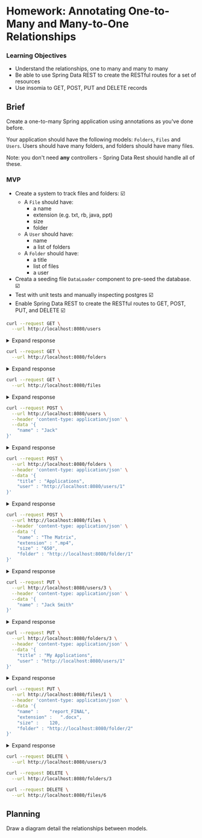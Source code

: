# Homework: Annotating One-to-Many and Many-to-One Relationships

### Learning Objectives

- Understand the relationships, one to many and many to many
- Be able to use Spring Data REST to create the RESTful routes for a set of resources
- Use insomia to GET, POST, PUT and DELETE records

## Brief

Create a one-to-many Spring application using annotations as you've done before.

Your application should have the following models: `Folders`, `Files` and `Users`. Users should have many folders, and folders should have many files.

Note: you don't need **any** controllers - Spring Data Rest should handle all of these.

### MVP

- Create a system to track files and folders: :ballot_box_with_check:
  - A `File` should have:
    - a name
    - extension (e.g. txt, rb, java, ppt)
    - size
    - folder
  - A `User` should have:
    - name
    - a list of folders
  - A `Folder` should have:
    - a title
    - list of files
    - a user
- Creata a seeding file `DataLoader` component to pre-seed the database. :ballot_box_with_check:
- Test with unit tests and manually inspecting postgres :ballot_box_with_check:
- Enable Spring Data REST to create the RESTful routes to GET, POST, PUT, and DELETE :ballot_box_with_check:



```bash
curl --request GET \
  --url http://localhost:8080/users
```

<details>

<summary>Expand response</summary>



```bash
{
  "_embedded" : {
    "users" : [ {
      "name" : "Travis",
      "_links" : {
        "self" : {
          "href" : "http://localhost:8080/users/1"
        },
        "user" : {
          "href" : "http://localhost:8080/users/1"
        },
        "folders" : {
          "href" : "http://localhost:8080/users/1/folders"
        }
      }
    }, {
      "name" : "David",
      "_links" : {
        "self" : {
          "href" : "http://localhost:8080/users/2"
        },
        "user" : {
          "href" : "http://localhost:8080/users/2"
        },
        "folders" : {
          "href" : "http://localhost:8080/users/2/folders"
        }
      }
    } ]
  },
  "_links" : {
    "self" : {
      "href" : "http://localhost:8080/users{?page,size,sort}",
      "templated" : true
    },
    "profile" : {
      "href" : "http://localhost:8080/profile/users"
    }
  },
  "page" : {
    "size" : 20,
    "totalElements" : 2,
    "totalPages" : 1,
    "number" : 0
  }
}%  
```

</details>



```bash
curl --request GET \
  --url http://localhost:8080/folders
```

<details>

<summary>Expand response</summary>



```bash
{
  "_embedded" : {
    "folders" : [ {
      "title" : "Documents",
      "_links" : {
        "self" : {
          "href" : "http://localhost:8080/folders/1"
        },
        "folder" : {
          "href" : "http://localhost:8080/folders/1"
        },
        "files" : {
          "href" : "http://localhost:8080/folders/1/files"
        },
        "user" : {
          "href" : "http://localhost:8080/folders/1/user"
        }
      }
    }, {
      "title" : "Documents",
      "_links" : {
        "self" : {
          "href" : "http://localhost:8080/folders/2"
        },
        "folder" : {
          "href" : "http://localhost:8080/folders/2"
        },
        "files" : {
          "href" : "http://localhost:8080/folders/2/files"
        },
        "user" : {
          "href" : "http://localhost:8080/folders/2/user"
        }
      }
    } ]
  },
  "_links" : {
    "self" : {
      "href" : "http://localhost:8080/folders{?page,size,sort}",
      "templated" : true
    },
    "profile" : {
      "href" : "http://localhost:8080/profile/folders"
    }
  },
  "page" : {
    "size" : 20,
    "totalElements" : 2,
    "totalPages" : 1,
    "number" : 0
  }
}% 
```

</details>



```bash
curl --request GET \
  --url http://localhost:8080/files
```

<details>

<summary>Expand response</summary>



```bash
{
  "_embedded" : {
    "files" : [ {
      "name" : "todo",
      "extension" : ".txt",
      "size" : 1.1,
      "_links" : {
        "self" : {
          "href" : "http://localhost:8080/files/2"
        },
        "file" : {
          "href" : "http://localhost:8080/files/2"
        },
        "folder" : {
          "href" : "http://localhost:8080/files/2/folder"
        }
      }
    }, {
      "name" : "homework",
      "extension" : ".pdf",
      "size" : 5.1,
      "_links" : {
        "self" : {
          "href" : "http://localhost:8080/files/3"
        },
        "file" : {
          "href" : "http://localhost:8080/files/3"
        },
        "folder" : {
          "href" : "http://localhost:8080/files/3/folder"
        }
      }
    }, {
      "name" : "cover_letter",
      "extension" : ".docx",
      "size" : 7.2,
      "_links" : {
        "self" : {
          "href" : "http://localhost:8080/files/4"
        },
        "file" : {
          "href" : "http://localhost:8080/files/4"
        },
        "folder" : {
          "href" : "http://localhost:8080/files/4/folder"
        }
      }
    }, {
      "name" : "cv",
      "extension" : ".docx",
      "size" : 18.7,
      "_links" : {
        "self" : {
          "href" : "http://localhost:8080/files/5"
        },
        "file" : {
          "href" : "http://localhost:8080/files/5"
        },
        "folder" : {
          "href" : "http://localhost:8080/files/5/folder"
        }
      }
    }, {
      "name" : "report_FINAL",
      "extension" : ".docx",
      "size" : 120.0,
      "_links" : {
        "self" : {
          "href" : "http://localhost:8080/files/1"
        },
        "file" : {
          "href" : "http://localhost:8080/files/1"
        },
        "folder" : {
          "href" : "http://localhost:8080/files/1/folder"
        }
      }
    } ]
  },
  "_links" : {
    "self" : {
      "href" : "http://localhost:8080/files{?page,size,sort}",
      "templated" : true
    },
    "profile" : {
      "href" : "http://localhost:8080/profile/files"
    }
  },
  "page" : {
    "size" : 20,
    "totalElements" : 5,
    "totalPages" : 1,
    "number" : 0
  }
}%  
```

</details>



```bash
curl --request POST \
  --url http://localhost:8080/users \
  --header 'content-type: application/json' \
  --data '{
	"name" : "Jack"
}'
```

<details>

  


<summary>Expand response</summary>



```bash
{
  "name" : "Jack",
  "_links" : {
    "self" : {
      "href" : "http://localhost:8080/users/4"
    },
    "user" : {
      "href" : "http://localhost:8080/users/4"
    },
    "folders" : {
      "href" : "http://localhost:8080/users/4/folders"
    }
  }
}%     
```

</details>



```bash
curl --request POST \
  --url http://localhost:8080/folders \
  --header 'content-type: application/json' \
  --data '{
	"title" : "Applications",
	"user" : "http://localhost:8080/users/1"
}'
```

<details>
  

<summary>Expand response</summary>



```bash
{
  "title" : "Applications",
  "_links" : {
    "self" : {
      "href" : "http://localhost:8080/folders/4"
    },
    "folder" : {
      "href" : "http://localhost:8080/folders/4"
    },
    "files" : {
      "href" : "http://localhost:8080/folders/4/files"
    },
    "user" : {
      "href" : "http://localhost:8080/folders/4/user"
    }
  }
}%  
```

</details>



```bash
curl --request POST \
  --url http://localhost:8080/files \
  --header 'content-type: application/json' \
  --data '{
	"name" : "The Matrix",
	"extension" : ".mp4",
	"size" : "650",
	"folder" : "http://localhost:8080/folder/1"
}'
```

<details>
  

  <summary>Expand response</summary>



```bash
{
  "name" : "The Matrix",
  "extension" : ".mp4",
  "size" : 650.0,
  "_links" : {
    "self" : {
      "href" : "http://localhost:8080/files/7"
    },
    "file" : {
      "href" : "http://localhost:8080/files/7"
    },
    "folder" : {
      "href" : "http://localhost:8080/files/7/folder"
    }
  }
}%  
```

</details>



```bash
curl --request PUT \
  --url http://localhost:8080/users/3 \
  --header 'content-type: application/json' \
  --data '{
	"name" : "Jack Smith"
}'
```

<details>
  <summary>Expand response</summary>



```bash
{
  "name" : "Jack Smith",
  "_links" : {
    "self" : {
      "href" : "http://localhost:8080/users/5"
    },
    "user" : {
      "href" : "http://localhost:8080/users/5"
    },
    "folders" : {
      "href" : "http://localhost:8080/users/5/folders"
    }
  }
}%  
```

</details>



```bash
curl --request PUT \
  --url http://localhost:8080/folders/3 \
  --header 'content-type: application/json' \
  --data '{
	"title" : "My Applications",
	"user" : "http://localhost:8080/users/1"
}'
```

<details>

  <summary>Expand response</summary>



```bash
{
  "title" : "My Applications",
  "_links" : {
    "self" : {
      "href" : "http://localhost:8080/folders/5"
    },
    "folder" : {
      "href" : "http://localhost:8080/folders/5"
    },
    "files" : {
      "href" : "http://localhost:8080/folders/5/files"
    },
    "user" : {
      "href" : "http://localhost:8080/folders/5/user"
    }
  }
}% 
```

</details>



```bash
curl --request PUT \
  --url http://localhost:8080/files/1 \
  --header 'content-type: application/json' \
  --data '{
	"name" :	"report_FINAL",
	"extension" :	".docx",
	"size" :	120,
	"folder" : "http://localhost:8080/folder/2"
}'
```

<details>



<summary>Expand response</summary>



```bash
{
  "name" : "report_FINAL",
  "extension" : ".docx",
  "size" : 120.0,
  "_links" : {
    "self" : {
      "href" : "http://localhost:8080/files/1"
    },
    "file" : {
      "href" : "http://localhost:8080/files/1"
    },
    "folder" : {
      "href" : "http://localhost:8080/files/1/folder"
    }
  }
}%  
```

</details>



```bash
curl --request DELETE \
  --url http://localhost:8080/users/3
```

```bash
curl --request DELETE \
  --url http://localhost:8080/folders/3
```

```bash
curl --request DELETE \
  --url http://localhost:8080/files/6
```



## Planning

Draw a diagram detail the relationships between models.
